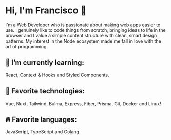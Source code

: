 # Hi, I'm Francisco 👋

I'm a Web Developer who is passionate about making web apps easier to use. I genuinely like to code things from scratch, bringing ideas to life in the browser and I value a simple content structure with clean, smart design patterns. My interest in the Node ecosystem made me fall in love with the art of programming.


## 🔭 I’m currently learning:

React, Context & Hooks and Styled Components.

## 🎃 Favorite technologies:

Vue, Nuxt, Tailwind, Bulma, Express, Fiber, Prisma, Git, Docker and Linux!

## 🔥 Favorite languages:

JavaScript, TypeScript and Golang.
